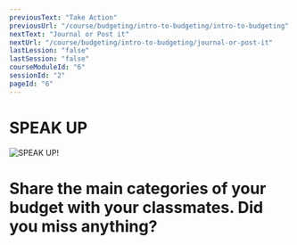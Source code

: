 ```yaml
---
previousText: "Take Action"
previousUrl: "/course/budgeting/intro-to-budgeting/intro-to-budgeting"
nextText: "Journal or Post it"
nextUrl: "/course/budgeting/intro-to-budgeting/journal-or-post-it"
lastLession: "false"
lastSession: "false"
courseModuleId: "6"
sessionId: "2"
pageId: "6"
---
```



# SPEAK UP

![SPEAK UP!](/assets/img/lets-talk-about-it.png)

# Share the main categories of your budget with your classmates. Did you miss anything? 
<sparkle-feed-post assignment-name="Share the main categories of your budget with your classmates. Did you miss anything?" ></sparkle-feed-post>